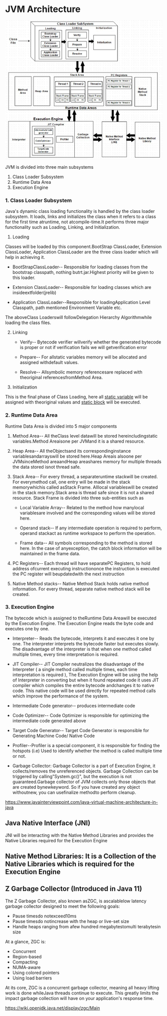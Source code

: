 # JVM Architecture

![image](../../media/JVM-Architecture-image1.jpg)

JVM is divided into three main subsystems

1. Class Loader Subsystem
2. Runtime Data Area
3. Execution Engine

### 1. Class Loader Subsystem

Java's dynamic class loading functionality is handled by the class loader subsystem. It loads, links and initializes the class when it refers to a class for the first time atruntime, not atcompile-time.It performs three major functionality such as Loading, Linking, and Initialization.

1. Loading

Classes will be loaded by this component.BootStrap ClassLoader, Extension ClassLoader, Application ClassLoader are the three class loader which will help in achieving it.

- BootStrapClassLoader-- Responsible for loading classes from the bootstrap classpath, nothing butrt.jar.Highest priority will be given to this loader.

- Extension ClassLoader-- Responsible for loading classes which are insideextfolder(jrelib)

- Application ClassLoader--Responsible for loadingApplication Level Classpath, path mentioned Environment Variable etc.

The aboveClass Loaderswill followDelegation Hierarchy Algorithmwhile loading the class files.

2. Linking

   - Verify-- Bytecode verifier willverify whether the generated bytecode is proper or not if verification fails we will getverification error

   - Prepare-- For allstatic variables memory will be allocated and assigned withdefault values.

   - Resolve-- Allsymbolic memory referencesare replaced with theoriginal referencesfromMethod Area.

3. Initialization

This is the final phase of Class Loading, here all [static variable](https://www.javainterviewpoint.com/use-of-static-keyword-in-java/) will be assigned with theoriginal values and [static block](https://www.javainterviewpoint.com/java-static-import/) will be executed.

### 2. Runtime Data Area

Runtime Data Area is divided into 5 major components

1. Method Area-- All theClass level datawill be stored hereincludingstatic variables.Method Areaisone per JVMand it is a shared resource.

2. Heap Area-- All theObjectsand its correspondinginstance variablesandarrayswill be stored here.Heap Areais alsoone per JVMsinceMethod areaandHeap areashares memory for multiple threads the data stored isnot thread safe.

3. Stack Area-- For every thread, a separateruntime stackwill be created. For everymethod call, one entry will be made in the stack memorywhichis called asStack Frame. Alllocal variableswill be created in the stack memory.Stack area is thread safe since it is not a shared resource. Stack Frame is divided into three sub-entities such as

   - Local Variable Array-- Related to the method how manylocal variablesare involved and the corresponding values will be stored here.

   - Operand stack-- If any intermediate operation is required to perform, operand stackact as runtime workspace to perform the operation.

   - Frame data-- All symbols corresponding to the method is stored here. In the case of anyexception, the catch block information will be maintained in the frame data.

4. PC Registers-- Each thread will have separatePC Registers, to hold address ofcurrent executing instructiononce the instruction is executed the PC register will beupdatedwith the next instruction

5. Native Method stacks-- Native Method Stack holds native method information. For every thread, separate native method stack will be created.

### 3. Execution Engine

The bytecode which is assigned to theRuntime Data Areawill be executed by the Execution Engine. The Execution Engine reads the byte code and executes one by one.

- Interpreter-- Reads the bytecode, interprets it and executes it one by one. The interpreter interprets the bytecode faster but executes slowly. The disadvantage of the interpreter is that when one method called multiple times, every time interpretation is required.

- JIT Compiler-- JIT Compiler neutralizes the disadvantage of the Interpreter ( a single method called multiple times, each time interpretation is required ), The Execution Engine will be using the help of Interpreter in converting but when it found repeated code it uses JIT compiler which compiles the entire bytecode andchanges it to native code. This native code will be used directly for repeated method calls which improve the performance of the system.

- Intermediate Code generator-- produces intermediate code

- Code Optimizer-- Code Optimizer is responsible for optimizing the intermediate code generated above

- Target Code Generator-- Target Code Generator is responsible for Generating Machine Code/ Native Code

- Profiler--Profiler is a special component, it is responsible for finding the hotspots (i.e) Used to identify whether the method is called multiple time or not.

- Garbage Collector: Garbage Collector is a part of Execution Engine, it collects/removes the unreferenced objects. Garbage Collection can be triggered by calling"System.gc()", but the execution is not guaranteed.Garbage collector of JVM collects only those objects that are created bynewkeyword. So if you have created any object withoutnew, you can usefinalize methodto perform cleanup.

<https://www.javainterviewpoint.com/java-virtual-machine-architecture-in-java>

## Java Native Interface (JNI)

JNI will be interacting with the Native Method Libraries and provides the Native Libraries required for the Execution Engine

## Native Method Libraries: It is a Collection of the Native Libraries which is required for the Execution Engine

## Z Garbage Collector (Introduced in Java 11)

The Z Garbage Collector, also known asZGC, is ascalablelow latency garbage collector designed to meet the following goals:

- Pause timesdo notexceed10ms
- Pause timesdo notincrease with the heap or live-set size
- Handle heaps ranging from afew hundred megabytestomulti terabytesin size

At a glance, ZGC is:

- Concurrent
- Region-based
- Compacting
- NUMA-aware
- Using colored pointers
- Using load barriers

At its core, ZGC is a concurrent garbage collector, meaning all heavy lifting work is done whileJava threads continue to execute. This greatly limits the impact garbage collection will have on your application's response time.

<https://wiki.openjdk.java.net/display/zgc/Main>
